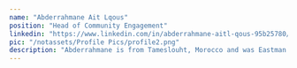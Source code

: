```yaml
---
name: "Abderrahmane Ait Lqous"
position: "Head of Community Engagement"
linkedin: "https://www.linkedin.com/in/abderrahmane-aitl-qous-95b25780/"
pic: "/notassets/Profile Pics/profile2.png"
description: "Abderrahmane is from Tameslouht, Morocco and was Eastman's counterpart while he was a PCV in his hometown. He has worked with various Moroccan and international NGOs and has a BA in sociology of enterprises from Cadi Ayyad University in Marrakech. He is also the Director of the Moroccan association, Youth Without Borders for Development."
---
```

